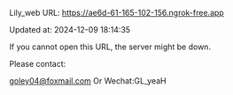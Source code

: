 Lily_web URL: https://ae6d-61-165-102-156.ngrok-free.app

Updated at: 2024-12-09 18:14:35

If you cannot open this URL, the server might be down.

Please contact: 

goley04@foxmail.com Or Wechat:GL_yeaH